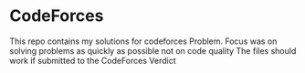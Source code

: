 # CodeForces
This repo contains my solutions for codeforces Problem.
Focus was on solving problems as quickly as possible not on code quality 
The files should work if submitted to the CodeForces Verdict
